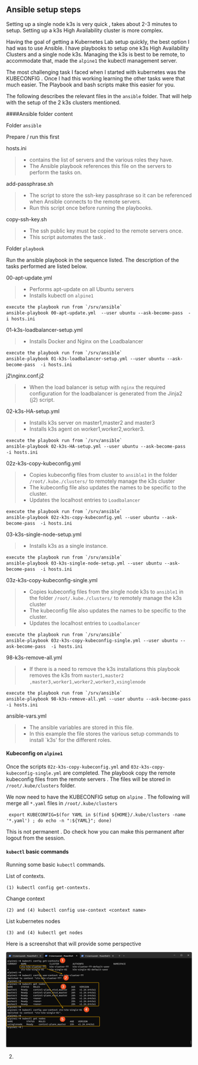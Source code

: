 ## Ansible setup steps



Setting up a single node k3s is very quick , takes about 2-3 minutes to setup. Setting up a k3s High Availability cluster is more complex.

Having the goal of getting a Kubernetes Lab setup quickly, the best option I had was to use Ansible.  I have playbooks to setup one k3s High Availability Clusters and a single node k3s. Managing the k3s is best to be remote, to accommodate that, made the `alpine1` the kubectl management server. 

The most challenging task I faced when I started with kubernetes was the KUBECONFIG . Once I had this working learning the other tasks were that much easier. The Playbook and bash scripts make this easier for you.  

The following describes the relevant files in the `ansible` folder. That will help with the setup of the 2 k3s clusters mentioned.





####Ansible folder content

Folder `ansible`

Prepare / run this first 

hosts.ini

> - contains the list of servers and the various roles they have.
> - The Ansible playbook references this file on the servers to perform the tasks on.

add-passphrase.sh

> - The script to store the ssh-key passphrase so it can be referenced when Ansible connects to the remote servers.
> - Run this script once before running the playbooks.

copy-ssh-key.sh

> - The ssh public key must be copied to the remote servers once. 
> - This script automates the task .



Folder `playbook`

Run the ansible playbook in the sequence listed. The description of the tasks performed are listed below. 

00-apt-update.yml

> - Performs apt-update on all Ubuntu servers
> - Installs kubectl on `alpine1`



```
execute the playbook run from `/srv/ansible`
ansible-playbook 00-apt-update.yml  --user ubuntu --ask-become-pass  -i hosts.ini

```



01-k3s-loadbalancer-setup.yml

> - Installs Docker  and Nginx on the Loadbalancer

```
execute the playbook run from `/srv/ansible`
ansible-playbook 01-k3s-loadbalancer-setup.yml --user ubuntu --ask-become-pass  -i hosts.ini
```



j2\nginx.conf.j2

> - When the load balancer is setup with `nginx` the required configuration for the loadbalancer is generated from the Jinja2 (j2) script.



02-k3s-HA-setup.yml

> - Installs k3s server on master1,master2 and master3
> - Installs k3s agent on worker1,worker2,worker3.

```
execute the playbook run from `/srv/ansible`
ansible-playbook 02-k3s-HA-setup.yml --user ubuntu --ask-become-pass  -i hosts.ini
```



02z-k3s-copy-kubeconfig.yml

> - Copies kubeconfig files from cluster to  `ansible1` in the folder `/root/.kube./clusters/` to remotely manage the k3s cluster
> - The kubeconfig file also updates the names to be specific to the cluster.
> - Updates the localhost entries to `Loadbalancer`  

```
execute the playbook run from `/srv/ansible`
ansible-playbook 02z-k3s-copy-kubeconfig.yml --user ubuntu --ask-become-pass  -i hosts.ini
```



03-k3s-single-node-setup.yml

> - Installs k3s as a single instance.

```
execute the playbook run from `/srv/ansible`
ansible-playbook 03-k3s-single-node-setup.yml --user ubuntu --ask-become-pass  -i hosts.ini
```



03z-k3s-copy-kubeconfig-single.yml

> - Copies kubeconfig files from the single node k3s to  `ansible1`  in the folder `/root/.kube./clusters/` to remotely manage the k3s cluster
> - The kubeconfig file also updates the names to be specific to the cluster.
> - Updates the localhost entries to `Loadbalancer`  

```
execute the playbook run from `/srv/ansible`
ansible-playbook 03z-k3s-copy-kubeconfig-single.yml --user ubuntu --ask-become-pass  -i hosts.ini
```



98-k3s-remove-all.yml

> - If there is a need to remove the k3s installations this playbook removes the k3s from  `master1,master2 ,master3,worker1,worker2,worker3,xsinglenode`

```
execute the playbook run from `/srv/ansible`
ansible-playbook 98-k3s-remove-all.yml --user ubuntu --ask-become-pass  -i hosts.ini
```



ansible-vars.yml

> - The ansible variables are stored in this file. 
> - In this example the file stores the various setup commands to install `k3s' for the different roles. 



#### Kubeconfig on `alpine1`

Once the scripts `02z-k3s-copy-kubeconfig.yml` and `03z-k3s-copy-kubeconfig-single.yml` are completed. The playbook copy the remote kubeconfig files from the remote servers . The files will be stored in `/root/.kube/clusters`  folder. 

 We now need to have the KUBECONFIG setup on `alpine` . The following will merge all `*.yaml` files in `/root/.kube/clusters`

```
 export KUBECONFIG=$(for YAML in $(find ${HOME}/.kube/clusters -name '*.yaml') ; do echo -n ":${YAML}"; done)
```

This is not permanent . Do check how you can make this permanent after logout from the session. 

#### `kubectl` basic commands

Running some basic `kubectl` commands.

List of contexts. 

```
(1) kubectl config get-contexts.
```

Change context

```
(2) and (4) kubectl config use-context <context name>
```

List kubernetes nodes

```
(3) and (4) kubectl get nodes
```



Here is a screenshot that will provide some perspective

![202-01-kubectl-example](./../../screenshots/202-01-kubectl-example.png)

2. 

